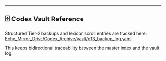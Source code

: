---
## 🗄 Codex Vault Reference

Structured Tier-2 backups and lexicon scroll entries are tracked here:  
[Echo_Mirror_Drive/Codex_Archive/vault/d13_backup_log.yaml](Echo_Mirror_Drive/Codex_Archive/vault/d13_backup_log.yaml)

This keeps bidirectional traceability between the master index and the vault log.
